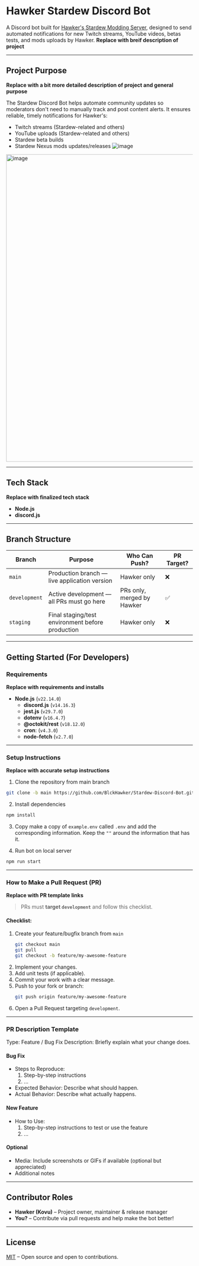 # Hawker Stardew Discord Bot

A Discord bot built for [Hawker's Stardew Modding Server](https://discord.gg/mthtsCYy6d), designed to send automated notifications for new Twitch streams, YouTube videos, betas tests, and mods uploads by Hawker.
**Replace with breif description of project**

---

## Project Purpose
**Replace with a bit more detailed description of project and general purpose**

The Stardew Discord Bot helps automate community updates so moderators don't need to manually track and post content alerts. It ensures reliable, timely notifications for Hawker's:

- Twitch streams (Stardew-related and others)
- YouTube uploads (Stardew-related and others)
- Stardew beta builds
- Stardew Nexus mods updates/releases
![image](https://github.com/user-attachments/assets/61d1135c-7ed7-4cc3-8839-529577282c7f)
<img width="827" alt="image" src="https://github.com/user-attachments/assets/0b4e8d3c-5195-48b4-a262-895183b95a3e" />

---

## Tech Stack
**Replace with finalized tech stack**
- **Node.js**
- **discord.js**
---

## Branch Structure

| Branch     | Purpose                                         | Who Can Push?   | PR Target? |
|------------|--------------------------------------------------|------------------|------------|
| `main`     | Production branch — live application version             | Hawker only      | ❌   |
| `development` | Active development — all PRs must go here        | PRs only, merged by Hawker | ✅  |
| `staging`  | Final staging/test environment before production | Hawker only      | ❌   |

---

## Getting Started (For Developers)

### Requirements
**Replace with requirements and installs**
- **Node.js** (`v22.14.0`)
   - **discord.js** (`v14.16.3`)
   - **jest.js**  (`v29.7.0`)
   - **dotenv** (`v16.4.7`)
   - **@octokit/rest** (`v18.12.0`)
   - **cron**: (`v4.3.0`)
   - **node-fetch** (`v2.7.0`)

---

### Setup Instructions
**Replace with accurate setup instructions**

1. Clone the repository from main branch
```bash
git clone -b main https://github.com/BlckHawker/Stardew-Discord-Bot.git
```
2. Install dependencies
```bash
npm install
```
3. Copy make a copy of `example.env` called `.env` and add the corresponding information. Keep the `""` around the information that has it.

4. Run bot on local server

```bash
npm run start
```

---

### How to Make a Pull Request (PR)

**Replace with PR template links**

> PRs must **target `development`** and follow this checklist.

#### Checklist:
1. Create your feature/bugfix branch from `main`
    ```bash
    git checkout main
    git pull
    git checkout -b feature/my-awesome-feature
    ```
2. Implement your changes.
3. Add unit tests (if applicable).
4. Commit your work with a clear message.
5. Push to your fork or branch:
    ```bash
    git push origin feature/my-awesome-feature
    ```
6. Open a Pull Request targeting `development`.
---

### PR Description Template

Type: Feature / Bug Fix
Description: Briefly explain what your change does.

#### Bug Fix

- Steps to Reproduce:
   1. Step-by-step instructions
   2. ...
- Expected Behavior: Describe what should happen.
- Actual Behavior: Describe what actually happens.

#### New Feature

- How to Use:
   1. Step-by-step instructions to test or use the feature
   2. ...

#### Optional
- Media: Include screenshots or GIFs if available (optional but appreciated)
- Additional notes
---

## Contributor Roles

- **Hawker (Kovu)** – Project owner, maintainer & release manager  
- **You?** – Contribute via pull requests and help make the bot better!

---

## License

[MIT](https://github.com/BlckHawker/Stardew-Discord-Bot/blob/master/LICENSE) – Open source and open to contributions.
